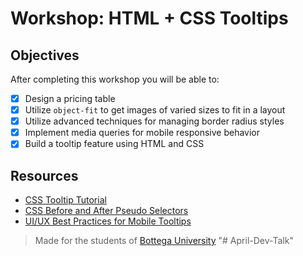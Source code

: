 # Workshop: HTML + CSS Tooltips

## Objectives

After completing this workshop you will be able to:

- [x] Design a pricing table
- [x] Utilize `object-fit` to get images of varied sizes to fit in a layout
- [x] Utilize advanced techniques for managing border radius styles
- [x] Implement media queries for mobile responsive behavior
- [x] Build a tooltip feature using HTML and CSS

## Resources

- [CSS Tooltip Tutorial](https://blog.logrocket.com/creating-beautiful-tooltips-with-only-css/)
- [CSS Before and After Pseudo Selectors](https://www.youtube.com/watch?v=jXkK5QBg0zQ)
- [UI/UX Best Practices for Mobile Tooltips](https://www.smashingmagazine.com/2021/02/designing-tooltips-mobile-user-interfaces/)

> Made for the students of [Bottega University](http://bottega.edu/)
"# April-Dev-Talk" 
